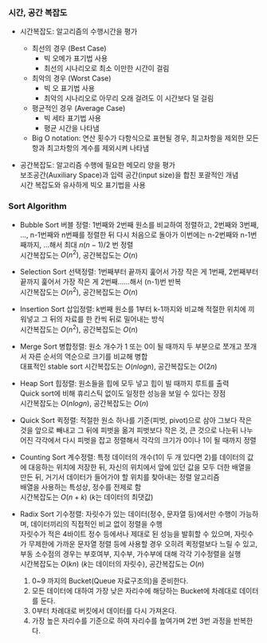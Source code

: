 ### 시간, 공간 복잡도

- 시간복잡도: 알고리즘의 수행시간을 평가

  - 최선의 경우 (Best Case)
    - 빅 오메가 표기법 사용
    - 최선의 시나리오로 최소 이만한 시간이 걸림
  - 최악의 경우 (Worst Case)
    - 빅 오 표기법 사용
    - 최악의 시나리오로 아무리 오래 걸려도 이 시간보다 덜 걸림
  - 평균적인 경우 (Average Case)
    - 빅 세타 표기법 사용
    - 평균 시간을 나타냄
  - Big O notation: 연산 횟수가 다항식으로 표현될 경우, 최고차항을 제외한 모든 항과 최고차항의 계수를 제외시켜 나타냄

- 공간복잡도: 알고리즘 수행에 필요한 메모리 양을 평가  
  보조공간(Auxiliary Space)과 입력 공간(input size)을 합친 포괄적인 개념  
  시간 복잡도와 유사하게 빅오 표기법을 사용

### Sort Algorithm

- Bubble Sort 버블 정렬: 1번째와 2번째 원소를 비교하여 정렬하고, 2번째와 3번째, ..., n-1번째와 n번째를 정렬한 뒤 다시 처음으로 돌아가 이번에는 n-2번째와 n-1번째까지, ...해서 최대 ${n(n-1)}/{2}$ 번 정렬  
  시간복잡도는 $O(n^2)$, 공간복잡도는 $O(n)$

- Selection Sort 선택정렬: 1번째부터 끝까지 훑어서 가장 작은 게 1번째, 2번째부터 끝까지 훑어서 가장 작은 게 2번째……해서 (n-1)번 반복  
  시간복잡도는 $O(n^2)$, 공간복잡도는 $O(n)$

- Insertion Sort 삽입정렬: k번째 원소를 1부터 k-1까지와 비교해 적절한 위치에 끼워넣고 그 뒤의 자료를 한 칸씩 뒤로 밀어내는 방식  
  시간복잡도는 $O(n^2)$, 공간복잡도는 $O(n)$

- Merge Sort 병합정렬: 원소 개수가 1 또는 0이 될 때까지 두 부분으로 쪼개고 쪼개서 자른 순서의 역순으로 크기를 비교해 병합  
  대표적인 stable sort
  시간복잡도는 $O(nlogn)$, 공간복잡도는 $O(2n)$

- Heap Sort 힙정렬: 원소들을 힙에 모두 넣고 힙이 빌 때까지 루트를 출력  
  Quick sort에 비해 휴리스틱 없이도 일정한 성능을 보일 수 있다는 장점  
  시간복잡도는 $O(nlogn)$, 공간복잡도는 $O(n)$

- Quick Sort 퀵정렬: 적절한 원소 하나를 기준(피벗, pivot)으로 삼아 그보다 작은 것을 앞으로 빼내고 그 뒤에 피벗을 옮겨 피벗보다 작은 것, 큰 것으로 나눈뒤 나누어진 각각에서 다시 피벗을 잡고 정렬해서 각각의 크기가 0이나 1이 될 때까지 정렬

- Counting Sort 계수정렬: 특정 데이터의 개수(1이 두 개 있다면 2)를 데이터의 값에 대응하는 위치에 저장한 뒤, 자신의 위치에서 앞에 있던 값을 모두 더한 배열을 만든 뒤, 거기서 데이터가 들어가야 할 위치를 찾아내는 정렬 알고리즘  
   배열을 사용하는 특성상, 정수를 전제로 함  
  시간복잡도는 $O(n+k)$ ($k$는 데이터의 최댓값)

- Radix Sort 기수정렬: 자릿수가 있는 데이터(정수, 문자열 등)에서만 수행이 가능하며, 데이터끼리의 직접적인 비교 없이 정렬을 수행  
  자릿수가 적은 4바이트 정수 등에서나 제대로 된 성능을 발휘할 수 있으며, 자릿수가 무제한에 가까운 문자열 정렬 등에 사용할 경우 오히려 퀵정렬보다 느릴 수 있고, 부동 소수점의 경우는 부호여부, 지수부, 가수부에 대해 각각 기수정렬을 실행  
  시간복잡도는 $O(kn)$ ($k$는 데이터의 자릿수), 공간복잡도는 $O(n)$
  1. 0~9 까지의 Bucket(Queue 자료구조의)을 준비한다.
  2. 모든 데이터에 대하여 가장 낮은 자리수에 해당하는 Bucket에 차례대로 데이터를 둔다.
  3. 0부터 차례대로 버킷에서 데이터를 다시 가져온다.
  4. 가장 높은 자리수를 기준으로 하여 자리수를 높여가며 2번 3번 과정을 반복한다.
